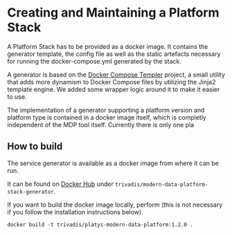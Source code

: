 # Creating and Maintaining a Platform Stack

A Platform Stack has to be provided as a docker image. It contains the generator template, the config file as well as the static artefacts necessary for running the docker-compose.yml generated by the stack.

A generator is based on the [Docker Compose Templer](https://github.com/Aisbergg/python-docker-compose-templer) project, a small utility that adds more dynamism to Docker Compose files by utilizing the Jinja2 template engine. We added some wrapper logic around it to make it easier to use. 

The implementation of a generator supporting a platform version and platform type is contained in a docker image itself, which is completly independent of the MDP tool itself. Currently there is only one pla

## How to build 
The service generator is available as a docker image from where it can be run. 

It can be found on [Docker Hub](https://hub.docker.com/repository/docker/trivadis/modern-data-platform-stack-generator) under `trivadis/modern-data-platform-stack-generator`.

If you want to build the docker image locally, perform (this is not necessary if you follow the installation instructions below).

```
docker build -t trivadis/platys-modern-data-platform:1.2.0 .
```
